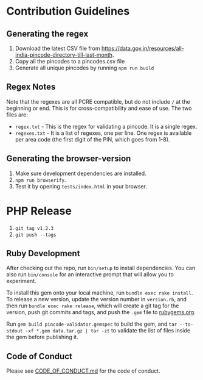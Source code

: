 # Contribution Guidelines

## Generating the regex

1. Download the latest CSV file from <https://data.gov.in/resources/all-india-pincode-directory-till-last-month>.
2. Copy all the pincodes to a pincodes.csv file
3. Generate all unique pincodes by running `npm run build`

## Regex Notes

Note that the regexes are all PCRE compatible, but do not include `/` at the beginning or end. This is for cross-compatibility and ease of use.
The two files are:

- `regex.txt` - This is the regex for validating a pincode. It is a single regex.
- `regexes.txt` - It is a list of regexes, one per line. One regex is available per area code (the first digit of the PIN, which goes from 1-8).

## Generating the browser-version

1. Make sure development dependencies are installed.
2. `npm run browserify`.
3. Test it by opening `tests/index.html` in your browser.

# PHP Release

1. `git tag v1.2.3`
2. `git push --tags`

## Ruby Development

After checking out the repo, run `bin/setup` to install dependencies. You can also run `bin/console` for an interactive prompt that will allow you to experiment.

To install this gem onto your local machine, run `bundle exec rake install`. To release a new version, update the version number in `version.rb`, and then run `bundle exec rake release`, which will create a git tag for the version, push git commits and tags, and push the `.gem` file to [rubygems.org](https://rubygems.org).

Run `gem build pincode-validator.gemspec` to build the gem, and `tar --to-stdout -xf *.gem data.tar.gz | tar -zt` to validate the list of files inside the gem before publishing it.

## Code of Conduct

Please see [CODE_OF_CONDUCT.md](CODE_OF_CONDUCT.md) for the code of conduct.
